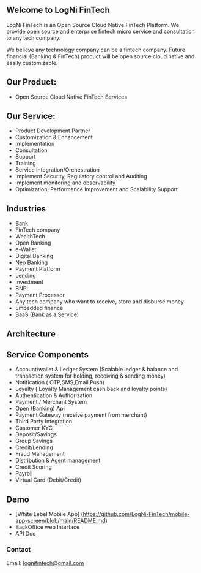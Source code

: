 ## Welcome to LogNi FinTech

LogNi FinTech is an Open Source Cloud Native FinTech Platform.
We provide open source and enterprise fintech micro service and consultation to any tech company.

We believe any technology company can be a fintech company. Future financial (Banking & FinTech) product will be open source cloud native and easily customizable.
 
## Our Product:
- Open Source Cloud Native FinTech Services

## Our Service:
- Product Development Partner
- Customization & Enhancement
- Implementation 
- Consultation
- Support
- Training
- Service Integration/Orchestration
- Implement Security, Regulatory control and Auditing 
- Implement monitoring and observability 
- Optimization, Performance Improvement and Scalability Support
 

## Industries
- Bank
- FinTech company
- WealthTech
- Open Banking
- e-Wallet
- Digital Banking
- Neo Banking
- Payment Platform
- Lending 
- Investment
- BNPL
- Payment Processor
- Any tech company who want to receive, store and disburse money
- Embedded finance
- BaaS (Bank as a Service)  

## Architecture

## Service Components
- Account/wallet & Ledger System (Scalable ledger & balance and transaction system for holding, receiving & sending money) 
- Notification ( OTP,SMS,Email,Push)
- Loyalty ( Loyalty Management cash back and loyalty points)
- Authentication & Authorization
- Payment / Merchant System
- Open (Banking) Api
- Payment Gateway (receive payment from merchant)
- Third Party Integration
- Customer KYC
- Deposit/Savings
- Group Savings
- Credit/Lending
- Fraud Management
- Distribution & Agent management
- Credit Scoring
- Payroll 
- Virtual Card (Debit/Credit)

## Demo
- [White Lebel Mobile App] (https://github.com/LogNi-FinTech/mobile-app-screen/blob/main/README.md)
- BackOffice web Interface
- API Doc

### Contact
Email: lognifintech@gmail.com
